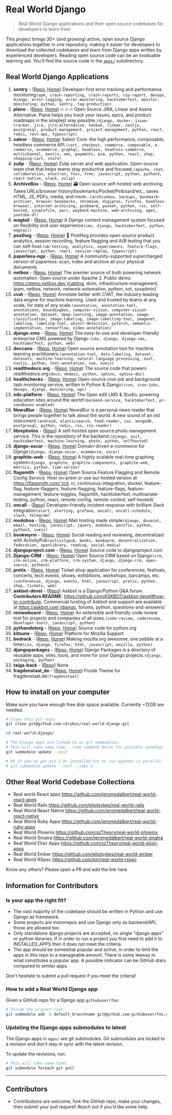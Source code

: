 # Real World Django

> Real World Django applications and their open source codebases for developers to learn from

This project brings 30+ (and growing) active, open source Django applications together in one
repository, making it easier for developers to download the collected codebases and learn
from Django apps written by experienced developers. Reading open source code can be an invaluable
learning aid. You&rsquo;ll find the source code in the [`apps/`](apps/) subdirectory.

## Real World Django Applications

1. **sentry** - ([Repo](https://github.com/getsentry/sentry), [Home](https://sentry.io)) Developer-first error tracking and performance monitoring`(apm, crash-reporting, crash-reports, csp-report, devops, django, error-logging, error-monitoring, hacktoberfest, monitor, monitoring, python, sentry, tag-production)`
2. **plane** - ([Repo](https://github.com/makeplane/plane), [Home](http://plane.so)) 🔥 🔥 🔥 Open Source JIRA, Linear and Asana Alternative. Plane helps you track your issues, epics, and product roadmaps in the simplest way possible.`(django, docker, issue-tracker, jira, jira-alternative, kanban, linear, nextjs, postgresql, product-management, project-management, python, react, redis, rest-api, typescript)`
3. **saleor** - ([Repo](https://github.com/saleor/saleor), [Home](https://saleor.io)) Saleor Core: the high performance, composable, headless commerce API.`(cart, checkout, commerce, composable, e-commerce, ecommerce, graphql, headless, headless-commerce, multichannel, nextjs, oms, payments, pim, python, react, shop, shopping-cart, store)`
4. **zulip** - ([Repo](https://github.com/zulip/zulip), [Home](https://zulip.com)) Zulip server and web application. Open-source team chat that helps teams stay productive and focused.`(apache, chat, collaboration, electron, foss, free, javascript, python, python3, react-native, slack, zulip)`
5. **ArchiveBox** - ([Repo](https://github.com/ArchiveBox/ArchiveBox), [Home](https://archivebox.io)) 🗃 Open source self-hosted web archiving. Takes URLs/browser history/bookmarks/Pocket/Pinboard/etc., saves HTML, JS, PDFs, media, and more...`(archivebox, backups, bookmark-archiver, browser-bookmarks, chromium, digipres, firefox, headless-browser, internet-archiving, pinboard, pocket, python, rss, self-hosted, singlefile, warc, wayback-machine, web-archiving, wget, youtube-dl)`
6. **wagtail** - ([Repo](https://github.com/wagtail/wagtail), [Home](https://wagtail.org)) A Django content management system focused on flexibility and user experience`(cms, django, hacktoberfest, python, wagtail)`
7. **posthog** - ([Repo](https://github.com/PostHog/posthog), [Home](https://posthog.com)) 🦔 PostHog provides open-source product analytics, session recording, feature flagging and A/B testing that you can self-host.`(ab-testing, analytics, experiments, feature-flags, javascript, python, react, session-replay, typescript)`
8. **paperless-ngx** - ([Repo](https://github.com/paperless-ngx/paperless-ngx), [Home](https://docs.paperless-ngx.com)) A community-supported supercharged version of paperless: scan, index and archive all your physical documents
9. **netbox** - ([Repo](https://github.com/netbox-community/netbox), [Home](https://netbox.dev)) The premier source of truth powering network automation. Open source under Apache 2. Public demo: https://demo.netbox.dev`(cabling, dcim, infrastructure-management, ipam, netbox, network, network-automation, python, sot, sysadmin)`
10. **cvat** - ([Repo](https://github.com/opencv/cvat), [Home](https://cvat.ai)) Annotate better with CVAT, the industry-leading data engine for machine learning. Used and trusted by teams at any scale, for data of any scale.`(annotation, annotation-tool, annotations, boundingbox, computer-vision, computer-vision-annotation, dataset, deep-learning, image-annotation, image-classification, image-labeling, image-labelling-tool, imagenet, labeling, labeling-tool, object-detection, pytorch, semantic-segmentation, tensorflow, video-annotation)`
11. **django-cms** - ([Repo](https://github.com/django-cms/django-cms), [Home](http://www.django-cms.org)) The easy-to-use and developer-friendly enterprise CMS powered by Django `(cms, django, django-cms, hacktoberfest, python, web)`
12. **doccano** - ([Repo](https://github.com/doccano/doccano), [Home](https://doccano.herokuapp.com)) Open source annotation tool for machine learning practitioners.`(annotation-tool, data-labeling, dataset, datasets, machine-learning, natural-language-processing, nuxt, nuxtjs, python, text-annotation, vue, vuejs)`
13. **readthedocs.org** - ([Repo](https://github.com/readthedocs/readthedocs.org), [Home](https://readthedocs.org/)) The source code that powers readthedocs.org`(docs, mkdocs, python, sphinx, sphinx-doc)`
14. **healthchecks** - ([Repo](https://github.com/healthchecks/healthchecks), [Home](https://healthchecks.io)) Open-source cron job and background task monitoring service, written in Python & Django`(cron, cron-jobs, devops, django, monitoring, ops)`
15. **edx-platform** - ([Repo](https://github.com/openedx/edx-platform), [Home](https://openedx.org)) The Open edX LMS & Studio, powering education sites around the world!`(backend-service, hacktoberfest, pr-sandboxes-enabled)`
16. **NewsBlur** - ([Repo](https://github.com/samuelclay/NewsBlur), [Home](http://www.newsblur.com)) NewsBlur is a personal news reader that brings people together to talk about the world. A new sound of an old instrument.`(android, elasticsearch, feed-reader, ios, mongodb, postgresql, python, redis, rss, rss-reader)`
17. **librephotos** - ([Repo](https://github.com/LibrePhotos/librephotos)) A self-hosted open source photo management service. This is the repository of the backend.`(django, exif, hacktoberfest, machine-learning, photo, python, selfhosted)`
18. **django-oscar** - ([Repo](https://github.com/django-oscar/django-oscar), [Home](http://oscarcommerce.com)) Domain-driven e-commerce for Django`(django, django-oscar, ecommerce, oscar)`
19. **graphite-web** - ([Repo](https://github.com/graphite-project/graphite-web), [Home](http://graphite.readthedocs.org/)) A highly scalable real-time graphing system`(django, graphite, graphite-components, graphite-web, metrics, python, time-series)`
20. **flagsmith** - ([Repo](https://github.com/Flagsmith/flagsmith), [Home](https://flagsmith.com/)) Open Source Feature Flagging and Remote Config Service. Host on-prem or use our hosted version at https://flagsmith.com/`(cd, ci, continuous-integration, docker, feature-flag, feature-flaggers, feature-flagging, feature-flags, feature-management, feature-toggles, flagsmith, hacktoberfest, multivariate-testing, python, react, remote-config, remote-control, self-hosted)`
21. **oncall** - ([Repo](https://github.com/grafana/oncall)) Developer-friendly incident response with brilliant Slack integration`(alert, alerting, grafana, oncall, oncall-schedule, slack, telegram)`
22. **modoboa** - ([Repo](https://github.com/modoboa/modoboa), [Home](https://modoboa.org)) Mail hosting made simple`(django, dovecot, email, hosting, javascript, jquery, modoboa, postfix, python, python3, vuejs)`
23. **bookwyrm** - ([Repo](https://github.com/bookwyrm-social/bookwyrm), [Home](http://joinbookwyrm.com/)) Social reading and reviewing, decentralized with ActivityPub`(activitypub, books, bookwyrm, decentralization, federation, openlibrary, reading, social-media)`
24. **djangoproject.com** - ([Repo](https://github.com/django/djangoproject.com), [Home](https://www.djangoproject.com/)) Source code to djangoproject.com
25. **Django-CRM** - ([Repo](https://github.com/MicroPyramid/Django-CRM), [Home](https://bottlecrm.io)) Open Source CRM based on Django`(crm, crm-online, crm-platform, crm-system, django, django-crm, open-source, python3)`
26. **pretix** - ([Repo](https://github.com/pretix/pretix), [Home](https://pretix.eu)) Ticket shop application for conferences, festivals, concerts, tech events, shows, exhibitions, workshops, barcamps, etc.`(conferences, django, events, html, javascript, pretix, python, shop, tickets, web)`
27. **askbot-devel** - ([Repo](https://github.com/ASKBOT/askbot-devel)) Askbot is a Django/Python Q&A forum. **Contributors README**: https://github.com/ASKBOT/askbot-devel#how-to-contribute. Commercial hosting of Askbot and support are available at https://askbot.com`(django, forums, python, questions-and-answers)`
28. **reviewboard** - ([Repo](https://github.com/reviewboard/reviewboard), [Home](https://www.reviewboard.org/)) An extensible and friendly code review tool for projects and companies of all sizes.`(code-review, codereview, developer-tools, javascript, python)`
29. **pythondotorg** - ([Repo](https://github.com/python/pythondotorg), [Home](https://www.python.org)) Source code for python.org
30. **kitsune** - ([Repo](https://github.com/mozilla/kitsune), [Home](https://mozilla.github.io/kitsune/)) Platform for Mozilla Support
31. **bedrock** - ([Repo](https://github.com/mozilla/bedrock), [Home](https://www.mozilla.org)) Making mozilla.org awesome, one pebble at a time`(css, django, firefox, html, javascript, mozilla, python)`
32. **djangopackages** - ([Repo](https://github.com/djangopackages/djangopackages), [Home](http://djangopackages.org)) Django Packages is a directory of reusable apps, sites, tools, and more for your Django projects.`(django, packaging, python)`
33. **taiga-back** - ([Repo](https://github.com/kaleidos-ventures/taiga-back)) None
34. **fragdenstaat_de** - ([Repo](https://github.com/okfde/fragdenstaat_de), [Home](https://fragdenstaat.de)) Froide Theme for fragdenstaat.de`(fragdenstaat)`

## How to install on your computer

Make sure you have enough free disk space available. Currently ~12GB are needed.

```bash
# Clone this git repo:
git clone git@github.com:ckrybus/real-world-django.git

cd real-world-django/

# The Django apps are linked to as git submodules.
# This will take some time...(see comment below for possible speedup)
git submodule update --init

# OR If you've got git 2.9+ installed try to run updates in parallel:
# git submodule update --init --jobs 4
```

## Other Real World Codebase Collections

- Real world React apps https://github.com/jeromedalbert/real-world-react-apps
- Real World Rails https://github.com/eliotsykes/real-world-rails
- Real World React Native https://github.com/jeromedalbert/real-world-react-native
- Real World Ruby Apps https://github.com/jeromedalbert/real-world-ruby-apps
- Real World Phoenix https://github.com/szTheory/real-world-phoenix
- Real World Sinatra https://github.com/jeromedalbert/real-world-sinatra
- Real World Elixir Apps https://github.com/szTheory/real-world-elixir-apps
- Real World Ember https://github.com/eliotsykes/real-world-ember
- Real World RSpec https://github.com/pirj/real-world-rspec

Know any others? Please open a PR and add the link here

## Information for Contributors

### Is your app the right fit?

- The vast majority of the codebase should be written in Python and use Django as framework.
- Some projects are monorepos and use Django only as backend/API, those are allowed too.
- Only standalone django projects are accepted, no single "django apps" or python libraries.
  If in order to run a project you first need to add it to INSTALLED_APPS then it does not meet
  the criteria.
- The app should be somewhat popular and active, in order to limit the apps in this repo
  to a manageable amount. There is some leeway in what constitutes a popular
  app. A possible indicator can be GitHub stars compared to similar apps.

Don't hesitate to submit a pull request if you meet the criteria!

### How to add a Real World Django app

Given a GitHub repo for a Django app `githubuser/foo`:

```bash
# Inside the project root:
git submodule add -b default_branchname git@github.com:githubuser/foo.git apps/foo
```

### Updating the Django apps submodules to latest

The Django apps in `apps/` are git submodules. Git submodules are locked to a revision
and don't stay in sync with the latest revision.

To update the revisions, run:

```bash
# This will take some time:
git submodule foreach git pull
```

---

## Contributors

- Contributions are welcome, fork the GitHub repo, make your changes, then
  submit your pull request! Reach out if you'd like some help.
